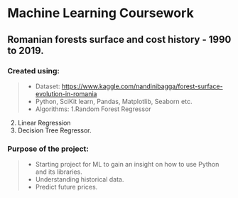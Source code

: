 # Machine Learning Coursework

## Romanian forests surface and cost history - 1990 to 2019. 


### Created using:
> - Dataset: https://www.kaggle.com/nandinibagga/forest-surface-evolution-in-romania
> - Python, SciKit learn, Pandas, Matplotlib, Seaborn etc.
> - Algorithms: 
1.Random Forest Regressor
2. Linear Regression
3. Decision Tree Regressor.
  
### Purpose of the project:

> - Starting project for ML to gain an insight on how to use Python and its libraries. 
> - Understanding historical data.
> - Predict future prices.
